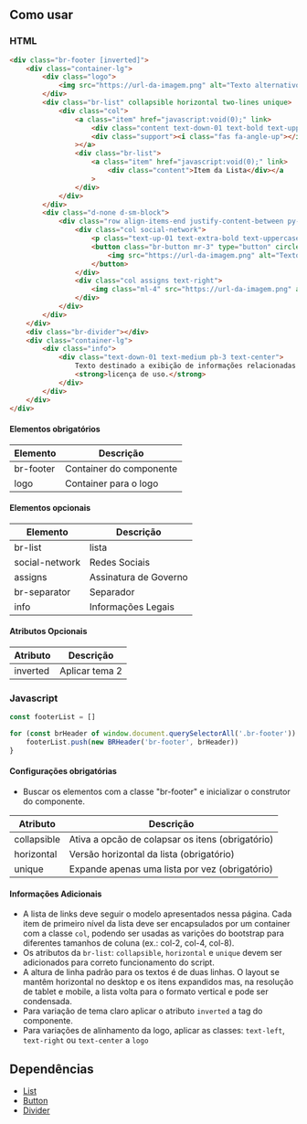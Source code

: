 [version]: # '1.0.0'

## Como usar

### HTML

<!-- Deve incluir o HTML básico para uso do componente em seu estado 'default' escolhido pelo desenvolvedor/design. -->

```html
<div class="br-footer [inverted]">
    <div class="container-lg">
        <div class="logo">
            <img src="https://url-da-imagem.png" alt="Texto alternativo" />
        </div>
        <div class="br-list" collapsible horizontal two-lines unique>
            <div class="col">
                <a class="item" href="javascript:void(0);" link>
                    <div class="content text-down-01 text-bold text-uppercase">Categoria</div>
                    <div class="support"><i class="fas fa-angle-up"></i></div
                ></a>
                <div class="br-list">
                    <a class="item" href="javascript:void(0);" link>
                        <div class="content">Item da Lista</div></a
                    >
                </div>
            </div>
        </div>
        <div class="d-none d-sm-block">
            <div class="row align-items-end justify-content-between py-5">
                <div class="col social-network">
                    <p class="text-up-01 text-extra-bold text-uppercase">Redes Sociais</p>
                    <button class="br-button mr-3" type="button" circle>
                        <img src="https://url-da-imagem.png" alt="Texto alternativo" />
                    </button>
                </div>
                <div class="col assigns text-right">
                    <img class="ml-4" src="https://url-da-imagem.png" alt="Texto alternativo" />
                </div>
            </div>
        </div>
    </div>
    <div class="br-divider"></div>
    <div class="container-lg">
        <div class="info">
            <div class="text-down-01 text-medium pb-3 text-center">
                Texto destinado a exibição de informações relacionadas à
                <strong>licença de uso.</strong>
            </div>
        </div>
    </div>
</div>
```

#### Elementos obrigatórios

<!-- Deve mostrar os atributos HTML que são obrigatórios para o uso do componente. -->

| Elemento  | Descrição               |
| --------- | ----------------------- |
| br-footer | Container do componente |
| logo      | Container para o logo   |

#### Elementos opcionais

| Elemento       | Descrição             |
| -------------- | --------------------- |
| br-list        | lista                 |
| social-network | Redes Sociais         |
| assigns        | Assinatura de Governo |
| br-separator   | Separador             |
| info           | Informações Legais    |

#### Atributos Opcionais

<!-- Deve mostrar os outros atributos possíveis que definem os possíveis comportamentos. -->

| Atributo | Descrição      |
| -------- | -------------- |
| inverted | Aplicar tema 2 |

### Javascript

```javascript
const footerList = []

for (const brHeader of window.document.querySelectorAll('.br-footer')) {
    footerList.push(new BRHeader('br-footer', brHeader))
}
```

#### Configurações obrigatórias

-   Buscar os elementos com a classe "br-footer" e inicializar o construtor do componente.

| Atributo    | Descrição                                        |
| ----------- | ------------------------------------------------ |
| collapsible | Ativa a opcão de colapsar os itens (obrigatório) |
| horizontal  | Versão horizontal da lista (obrigatório)         |
| unique      | Expande apenas uma lista por vez (obrigatório)   |

<!-- ### Estados -->

<!-- Propriedades que são relacionadas ao estado do componente devem ficar nessa seção e não nas de cima -->

#### Informações Adicionais

-   A lista de links deve seguir o modelo apresentados nessa página. Cada item de primeiro nível da lista deve ser encapsulados por um container com a classe `col`, podendo ser usadas as varições do bootstrap para diferentes tamanhos de coluna (ex.: col-2, col-4, col-8).
-   Os atributos da `br-list`: `collapsible`, `horizontal` e `unique` devem ser adicionados para correto funcionamento do script.
-   A altura de linha padrão para os textos é de duas linhas. O layout se mantêm horizontal no desktop e os itens expandidos mas, na resolução de tablet e mobile, a lista volta para o formato vertical e pode ser condensada.
-   Para variação de tema claro aplicar o atributo `inverted` a tag do componente.
-   Para variações de alinhamento da logo, aplicar as classes: `text-left`, `text-right` ou `text-center` a `logo`

<!-- ## Próximos passos -->

<!-- Mostra as features que já foram planejadas para o componente e o status dela para os designers e desenvolvedores -->

<!-- -   Não planejado: A necessidade foi identificada, mas ainda não tem data para ser satisfeita.
-   Fazendo: A equipe está trabalhando na necessidade.
-   Feito: Necessidade já é satisfeita.

| Nome                                         | Documentação de Design | Desenvolvimento |
| -------------------------------------------- | ---------------------- | --------------- |
| Responsividade                               | Feito                  | Feito           |
| Comportamento da Busca                       | Feito                  | Feito           |
| Comportamento Logado e Não Logado            | Feito                  | Feito           |
| Comportamento Sticky Header                  | Feito                  | Feito           | -->

## Dependências

<!-- Caso o componente dependa de algum outro ou de algo externo, listamos aqui colocando links para a documentação da dependência -->

-   [List](/ds/components/list)
-   [Button](/ds/components/button)
-   [Divider](/ds/components/divider)

<!-- ## Links relacionados -->

<!-- Links para mais informações ou referências que sejam inportantes para o desenvolvedor usar o componente -->

<!-- ## Atalhos de teclado -->

<!-- Caso o uso do componente por atalhos tenha sido implementado -->
